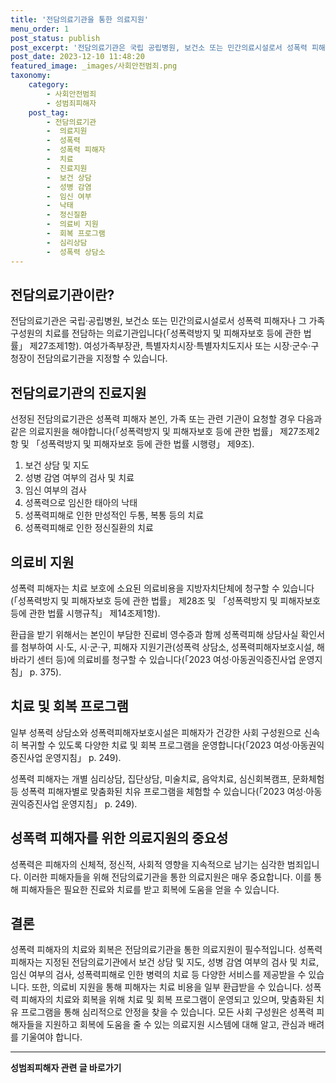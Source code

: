 ```yaml
---
title: '전담의료기관을 통한 의료지원'
menu_order: 1
post_status: publish
post_excerpt: '전담의료기관은 국립 공립병원, 보건소 또는 민간의료시설로서 성폭력 피해자나 그 가족구성원의 치료를 전담하는 의료기관입니다  성폭력방지 및 피해자보호 등에 관한 법률  제27조제1항 . 여성가족부장관, 특별자치시장 특별자치도지사 또는 시장 군수 구청장이 전담의료기관을 지정할 수 있습니다.'
post_date: 2023-12-10 11:48:20
featured_image: _images/사회안전범죄.png
taxonomy:
    category:
        - 사회안전범죄
        - 성범죄피해자
    post_tag:
        - 전담의료기관
        -  의료지원
        -  성폭력
        -  성폭력 피해자
        -  치료
        -  진료지원
        -  보건 상담
        -  성병 감염
        -  임신 여부
        -  낙태
        -  정신질환
        -  의료비 지원
        -  회복 프로그램
        -  심리상담
        -  성폭력 상담소
---
```



## 전담의료기관이란?

전담의료기관은 국립·공립병원, 보건소 또는 민간의료시설로서 성폭력 피해자나 그 가족구성원의 치료를 전담하는 의료기관입니다(「성폭력방지 및 피해자보호 등에 관한 법률」 제27조제1항). 여성가족부장관, 특별자치시장·특별자치도지사 또는 시장·군수·구청장이 전담의료기관을 지정할 수 있습니다.

## 전담의료기관의 진료지원

선정된 전담의료기관은 성폭력 피해자 본인, 가족 또는 관련 기관이 요청할 경우 다음과 같은 의료지원을 해야합니다(「성폭력방지 및 피해자보호 등에 관한 법률」 제27조제2항 및 「성폭력방지 및 피해자보호 등에 관한 법률 시행령」 제9조).

1. 보건 상담 및 지도
2. 성병 감염 여부의 검사 및 치료
3. 임신 여부의 검사
4. 성폭력으로 임신한 태아의 낙태
5. 성폭력피해로 인한 만성적인 두통, 복통 등의 치료
6. 성폭력피해로 인한 정신질환의 치료

## 의료비 지원

성폭력 피해자는 치료 보호에 소요된 의료비용을 지방자치단체에 청구할 수 있습니다(「성폭력방지 및 피해자보호 등에 관한 법률」 제28조 및 「성폭력방지 및 피해자보호 등에 관한 법률 시행규칙」 제14조제1항).

환급을 받기 위해서는 본인이 부담한 진료비 영수증과 함께 성폭력피해 상담사실 확인서를 첨부하여 시·도, 시·군·구, 피해자 지원기관(성폭력 상담소, 성폭력피해자보호시설, 해바라기 센터 등)에 의료비를 청구할 수 있습니다(「2023 여성·아동권익증진사업 운영지침」 p. 375).

## 치료 및 회복 프로그램

일부 성폭력 상담소와 성폭력피해자보호시설은 피해자가 건강한 사회 구성원으로 신속히 복귀할 수 있도록 다양한 치료 및 회복 프로그램을 운영합니다(「2023 여성·아동권익증진사업 운영지침」 p. 249).

성폭력 피해자는 개별 심리상담, 집단상담, 미술치료, 음악치료, 심신회복캠프, 문화체험 등 성폭력 피해자별로 맞춤화된 치유 프로그램을 체험할 수 있습니다(「2023 여성·아동권익증진사업 운영지침」 p. 249).

## 성폭력 피해자를 위한 의료지원의 중요성

성폭력은 피해자의 신체적, 정신적, 사회적 영향을 지속적으로 남기는 심각한 범죄입니다. 이러한 피해자들을 위해 전담의료기관을 통한 의료지원은 매우 중요합니다. 이를 통해 피해자들은 필요한 진료와 치료를 받고 회복에 도움을 얻을 수 있습니다.

## 결론

성폭력 피해자의 치료와 회복은 전담의료기관을 통한 의료지원이 필수적입니다. 성폭력 피해자는 지정된 전담의료기관에서 보건 상담 및 지도, 성병 감염 여부의 검사 및 치료, 임신 여부의 검사, 성폭력피해로 인한 병력의 치료 등 다양한 서비스를 제공받을 수 있습니다. 또한, 의료비 지원을 통해 피해자는 치료 비용을 일부 환급받을 수 있습니다. 성폭력 피해자의 치료와 회복을 위해 치료 및 회복 프로그램이 운영되고 있으며, 맞춤화된 치유 프로그램을 통해 심리적으로 안정을 찾을 수 있습니다. 모든 사회 구성원은 성폭력 피해자들을 지원하고 회복에 도움을 줄 수 있는 의료지원 시스템에 대해 알고, 관심과 배려를 기울여야 합니다.


<!-- wp:separator -->
<hr class="wp-block-separator has-alpha-channel-opacity"/>
<!-- /wp:separator -->

<!-- wp:group {"backgroundColor":"base","layout":{"type":"constrained"}} -->
<div class="wp-block-group has-base-background-color has-background"><!-- wp:paragraph {"align":"center","fontSize":"medium"} -->
<p class="has-text-align-center has-large-font-size"><strong>성범죄피해자 관련 글 바로가기</strong></p>
<!-- /wp:paragraph -->


<!-- wp:latest-posts
{"categories":[{"id":30925,"count":19,"description":"","link":"https://uknowlaw.com/category/%ec%84%b1%eb%b2%94%ec%a3%84%ed%94%bc%ed%95%b4%ec%9e%90/","name":"성범죄피해자","slug":"성범죄피해자","taxonomy":"category","parent":0,"meta":[],"_links":{"self":[{"href":"https://uknowlaw.com/wp-json/wp/v2/categories/30925"}],"collection":[{"href":"https://uknowlaw.com/wp-json/wp/v2/categories"}],"about":[{"href":"https://uknowlaw.com/wp-json/wp/v2/taxonomies/category"}],"wp:post_type":[{"href":"https://uknowlaw.com/wp-json/wp/v2/posts?categories=30925"}],"curies":[{"name":"wp","href":"https://api.w.org/{rel}","templated":true}]}}],"postsToShow":100,"excerptLength":28,"postLayout":"grid","columns":2,"featuredImageAlign":"left","featuredImageSizeSlug":"large","fontSize":"small"} /--></div>
<!-- /wp:group -->